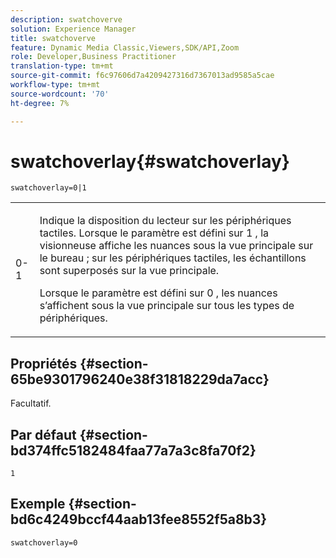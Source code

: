 ```yaml
---
description: swatchoverve
solution: Experience Manager
title: swatchoverve
feature: Dynamic Media Classic,Viewers,SDK/API,Zoom
role: Developer,Business Practitioner
translation-type: tm+mt
source-git-commit: f6c97606d7a4209427316d7367013ad9585a5cae
workflow-type: tm+mt
source-wordcount: '70'
ht-degree: 7%

---
```



# swatchoverlay{#swatchoverlay}

`swatchoverlay=0|1`

<table id="table_9B98C97485DD4DEB8A6ECBCE8DF6B886"> 
 <tbody> 
  <tr> 
   <td colname="col1"> <p> <span class="codeph"> 0-1  </span> </p> </td> 
   <td colname="col2"> <p>Indique la disposition du lecteur sur les périphériques tactiles. Lorsque le paramètre est défini sur <span class="codeph"> 1 </span>, la visionneuse affiche les nuances sous la vue principale sur le bureau ; sur les périphériques tactiles, les échantillons sont superposés sur la vue principale. </p> <p>Lorsque le paramètre est défini sur <span class="codeph"> 0 </span>, les nuances s’affichent sous la vue principale sur tous les types de périphériques. </p> </td> 
  </tr> 
 </tbody> 
</table>

## Propriétés {#section-65be9301796240e38f31818229da7acc}

Facultatif.

## Par défaut {#section-bd374ffc5182484faa77a7a3c8fa70f2}

`1`

## Exemple {#section-bd6c4249bccf44aab13fee8552f5a8b3}

`swatchoverlay=0`
